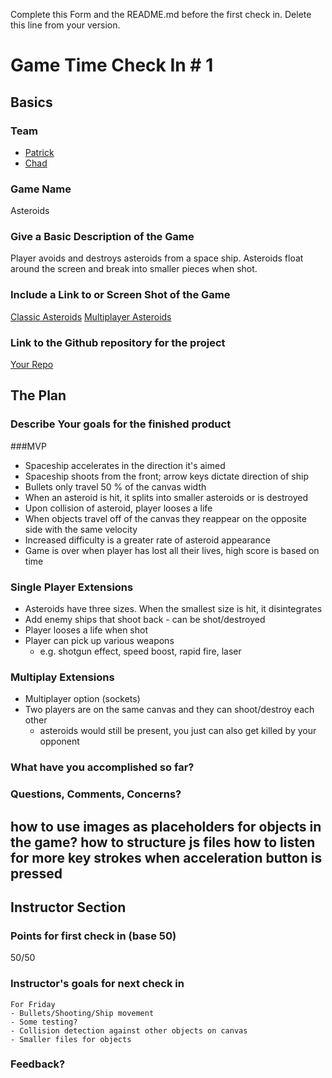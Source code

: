 Complete this Form and the README.md before the first check in. Delete this line from your version.

# Game Time Check In # 1

## Basics

### Team
- [Patrick](https://github.com/patrickwhardy)
- [Chad](https://github.com/chadellison)

### Game Name

Asteroids

### Give a Basic Description of the Game

Player avoids and destroys asteroids from a space ship. Asteroids float around the screen and break into smaller pieces when shot.

### Include a Link to or Screen Shot of the Game
[Classic Asteroids](http://www.mspacman4u.com/asteroids/)
[Multiplayer Asteroids](http://demos.seb.ly/MMOsteroids.html)

### Link to the Github repository for the project
[Your Repo](https://github.com/patrickwhardy/asteroids.git)

## The Plan

### Describe Your goals for the finished product

###MVP
- Spaceship accelerates in the direction it's aimed
- Spaceship shoots from the front; arrow keys dictate direction of ship
- Bullets only travel 50 % of the canvas width
- When an asteroid is hit, it splits into smaller asteroids or is destroyed
- Upon collision of asteroid, player looses a life
- When objects travel off of the canvas they reappear on the opposite side with the same velocity
- Increased difficulty is a greater rate of asteroid appearance
- Game is over when player has lost all their lives, high score is based on time

### Single Player Extensions
- Asteroids have three sizes. When the smallest size is hit, it disintegrates
- Add enemy ships that shoot back - can be shot/destroyed
- Player looses a life when shot
- Player can pick up various weapons
  - e.g. shotgun effect, speed boost, rapid fire, laser

### Multiplay Extensions
- Multiplayer option (sockets)
- Two players are on the same canvas and they can shoot/destroy each other
  - asteroids would still be present, you just can also get killed by your opponent

### What have you accomplished so far?

### Questions, Comments, Concerns?
how to use images as placeholders for objects in the game?
how to structure js files
how to listen for more key strokes when acceleration button is pressed
-----

## Instructor Section

### Points for first check in (base 50)
50/50

### Instructor's goals for next check in
	For Friday
	- Bullets/Shooting/Ship movement 
	- Some testing?
	- Collision detection against other objects on canvas
	- Smaller files for objects
	
### Feedback?
